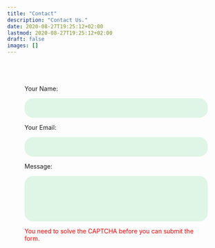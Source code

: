 ```yaml
---
title: "Contact"
description: "Contact Us."
date: 2020-08-27T19:25:12+02:00
lastmod: 2020-08-27T19:25:12+02:00
draft: false
images: []
---
```


<script src="https://www.google.com/recaptcha/api.js" async defer></script>
<style>
  .form-inner {
  padding: 40px;
  }
  .form-inner input,
  .form-inner textarea {
  display: block;
  width: 100%;
  padding: 15px;
  margin-bottom: 10px;
  border: none;
  border-radius: 20px;
  background: #dff5e5;
  }
  .form-inner textarea {
  resize: none;
  }
  .green-button {
  width: 100%;
  padding: 10px;
  margin-top: 20px;
  border-radius: 20px;
  border: none;
  background: #15ba47;
  font-size: 16px;
  font-weight: 400;
  color: #fff;
  }
  .green-button:hover {
  background: #00581b;
  }
  .hidden {
  display: none;
  }
</style>

<form name="contact" method="POST" data-netlify="true" data-netlify-recaptcha="true">
  <div class="form-inner">
      <p>Your Name: </p>
      <input type="text" name="name" />
      <p>Your Email: </p>
      <input type="email" name="email" />
      <p>Message: </p>
      <textarea name="message" rows="5"></textarea>
      <div
        class="g-recaptcha"
        data-sitekey="6Lf9GcYkAAAAAJQx-4juYVGuVZZWIcjEio64gclx"
        data-callback="callback"
      ></div>
      <p style="color: red" id="warnMessage">You need to solve the CAPTCHA before you can submit the form.</p>
      <button class="green-button hidden" type="submit" id="btnSubmit">Submit</button>
  </div>
</form>
<script type="text/javascript">
  function callback() {
    const submitButton = document.getElementById("btnSubmit");
    const warnMessage = document.getElementById("warnMessage");
    submitButton.classList.remove("hidden");
    warnMessage.classList.add("hidden");
  }
</script>

